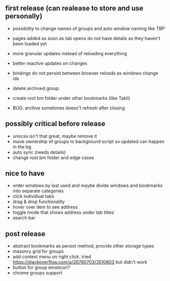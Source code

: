 ## first release (can realease to store and use personally)
- possibility to change names of groups and auto window naming like TBP
- pages added as soon as tab opens do not have details as they haven't been loaded yet
- more granular updates instead of reloading everything
- better reactive updates on changes
- bindings do not persist between browser reloads as windows change ids
- delete archived group
- create root bm folder under other bookmarks (like Tabli)
  
- BUG: archive sometimes doesn't refresh after closing

## possibly critical before release
- unocss isn't that great, maybe remove it
- move ownership of groups to background script so updated can happen in the bg
- auto sync (needs details)
- change root bm folder and edge cases

## nice to have
- order windows by last used and maybe divide windows and bookmarks into separate categories
- click individual tabs
- drag & drop functionality
- hover over item to see address
- toggle mode that shows address under tab titles
- search bar

## post release
- abstract bookmarks as persist method, provide other storage types
- masonry grid for groups
- add context menu on right click. tried https://stackoverflow.com/a/26760703/3510803 but didn't work 
- button for group emoticon?
- chrome groups support